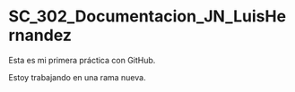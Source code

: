 # SC\_302\_Documentacion\_JN\_LuisHernandez

Esta es	mi primera práctica con	GitHub.

Estoy trabajando en una rama nueva.

